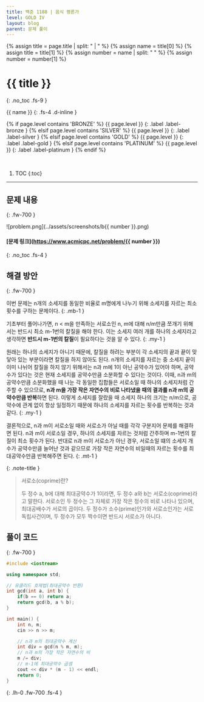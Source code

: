 ```yaml
---
title: 백준 1188 | 음식 평론가
level: GOLD IV
layout: blog
parent: 문제 풀이
---
```

{% assign title = page.title | split: " | " %}
{% assign name = title[0] %}
{% assign title = title[1] %}
{% assign number = name | split: " " %}
{% assign number = number[1] %}

# **{{ title }}**
{: .no_toc .fs-9 }

{{ name }}
{: .fs-4 .d-inline }

{% if page.level contains 'BRONZE' %}
{{ page.level }}
{: .label .label-bronze }
{% elsif page.level contains 'SILVER' %}
{{ page.level }}
{: .label .label-silver }
{% elsif page.level contains 'GOLD' %}
{{ page.level }}
{: .label .label-gold }
{% elsif page.level contains 'PLATINUM' %}
{{ page.level }}
{: .label .label-platinum }
{% endif %}

<br/>

1. TOC
{:toc}

---

## 문제 내용
{: .fw-700 }

![problem.png](../assets/screenshots/b{{ number }}.png)

#### [문제 링크](https://www.acmicpc.net/problem/{{ number }})
{: .no_toc .fs-4 }

## 해결 방안
{: .fw-700 }

<div class="code-example" markdown="1">
이번 문제는 n개의 소세지를 동일한 비율로 m명에게 나누기 위해 소세지를 자르는 최소 횟수를 구하는 문제이다.
{: .mb-1 }


기초부터 풀어나가면, n < m을 만족하는 서로소인 n, m에 대해 n/m만큼 쪼개기 위해서는 반드시 최소 m-1번의 칼질을 해야 한다.
이는 소세지 여러 개를 하나의 소세지라고 생각하면 **반드시 m-1번의 칼질**이 필요하다는 것을 알 수 있다.
{: .my-1 }


원래는 하나의 소세지가 아니기 때문에, 칼질을 하려는 부분이 각 소세지의 끝과 끝이 맞닿아 있는 부분이라면 칼질을 하지 않아도 된다.
n개의 소세지를 자르는 중 소세지 끝이 이미 나뉘어 칼질을 하지 않기 위해서는 n과 m에 1이 아닌 공약수가 있어야 하며,
공약수가 있다는 것은 현재 소세지를 공약수만큼 소분화할 수 있다는 것이다.
이때, n과 m의 공약수만큼 소분화했을 때 나눈 각 동일한 집합들은 서로소일 때 하나의 소세지처럼 간주할 수 있으므로,
**n과 m을 가장 작은 자연수의 비로 나타냈을 때의 결과를 n과 m의 공약수만큼 반복**하면 된다.
이렇게 소세지를 잘랐을 때 소세지 하나의 크기는 n/m으로, 공약수에 관계 없이 항상 일정하기 때문에 하나의 소세지를 자르는 횟수를 반복하는 것과 같다.
{: .my-1 }

결론적으로, n과 m이 서로소일 때와 서로소가 아닐 때를 각각 구분지어 문제를 해결하면 된다.
n과 m이 서로소일 경우, 하나의 소세지를 자르는 것처럼 간주하며 m-1번의 칼질이 최소 횟수가 된다.
반대로 n과 m이 서로소가 아닌 경우, 서로소일 떄의 소세지 개수가 공약수만큼 늘어난 것과 같으므로
가장 작은 자연수의 비일때의 자르는 횟수를 최대공약수만큼 반복해주면 된다.
{: .mt-1 }

{: .note-title }
> 서로소(coprime)란?
>
> 두 정수 a, b에 대해 최대공약수가 1이라면, 두 정수 a와 b는 서로소(coprime)라고 말한다.
> 서로소인 두 정수는 그 자체로 가장 작은 정수의 비로 나타나 있으며, 최대공배수가 서로의 곱이다.
> 두 정수가 소수(prime)인가와 서로소인가는 서로 독립사건이며, 두 정수가 모두 짝수이면 반드시 서로소가 아니다.
</div>

## 풀이 코드
{: .fw-700 }

```cpp
#include <iostream>

using namespace std;

// 유클리드 호제법(최대공약수 반환)
int gcd(int a, int b) {
    if(b == 0) return a;
    return gcd(b, a % b);
}

int main() {
    int n, m;
    cin >> n >> m;

    // n과 m의 최대공약수 계산
    int div = gcd(n % m, m);
    // n과 m의 가장 작은 자연수의 비
    m /= div;
    // m-1에 최대공약수 곱셈
    cout << div * (m - 1) << endl;
    return 0;
}
```
{: .lh-0 .fw-700 .fs-4 }
